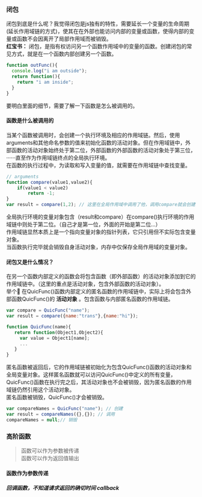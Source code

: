 ### 闭包
闭包到底是什么呢？我觉得闭包是js独有的特性，需要延长一个变量的生命周期(延长作用域链的方式)，使其在在外部也能访问内部的变量或函数，使得内部的变量或函数不会因离开了局部作用域而被销毁。<br>
**红宝书：** 闭包，是指有权访问另一个函数作用域中的变量的函数。创建闭包的常见方式，就是在一个函数内部创建另一个函数。
```js
function outFunc(){
  console.log("i am outside");
  return function(){
    return "i am inside";
  }
}
```
要明白里面的细节，需要了解一下函数是怎么被调用的。<br>
#### 函数是什么被调用的
当某个函数被调用时，会创建一个执行环境及相应的作用域链。然后，使用arguments和其他命名参数的值来初始化函数的活动对象。但在作用域链中，外部函数的活动对象始终处于第二位，外部函数的外部函数的活动对象处于第三位，······直至作为作用域链终点的全局执行环境。<br>
在函数的执行过程中，为读取和写入变量的值，就需要在作用域链中查找变量。<br>
```js
// arguments
function compare(value1,value2){
    if(value1 < value2)
        return -1;
}
var result = compare(1,2); // 这里在全局作用域中调用了他，调用compare就会创建一个arguments,value1,value2的活动对象。
```
全局执行环境的变量对象包含（result和compare）在compare()执行环境的作用域链中则处于第二位。（自己才是第一位，外面的开始是第二位...）<br>
作用域链显然本质上是一个指向变量对象的指针列表，它只引用但不实际包含变量对象。<br>
当函数执行完毕就会销毁自身活动对象，内存中仅保存全局作用域的变量对象。<br>
#### 闭包又是什么情况？
在另一个函数内部定义的函数会将包含函数（即外部函数）的活动对象添加到它的作用域链中。（这里的重点是活动对象，包含外部函数的活动对象）。<br>
举个🌰 在QuicFunc()函数内部定义的匿名函数的作用域链中，实际上将会包含外部函数QuicFunc()的 **活动对象** 。包含函数与内部匿名函数的作用域链。<br>
```js
var compare = QuicFunc("name");
var result = compare({name:"trans"},{name:"hi"});
```
```js
function QuicFunc(name){
   return function(Object1,Object2){
     var value = Object1[name];
     ...
   }
}
```
匿名函数被返回后，它的作用域链被初始化为包含QuicFunc()函数的活动对象和全局变量对象。这样匿名函数就可以访问QuicFunc()中定义的所有变量，QuicFunc()函数在执行完之后，其活动对象也不会被销毁，因为匿名函数的作用域链仍然引用这个活动对象。<br>
匿名函数被销毁，QuicFunc()才会被销毁。<br>
```js
var compareNames = QuicFunc("name"); // 创建
var result = compareNames({},{}); // 调用
compareNames = null;// 销毁
```
### 高阶函数
> 函数可以作为参数被传递<br>
> 函数可以作为返回值输出
#### 函数作为参数传递
##### 回调函数，不知道请求返回的确切时间 callback


